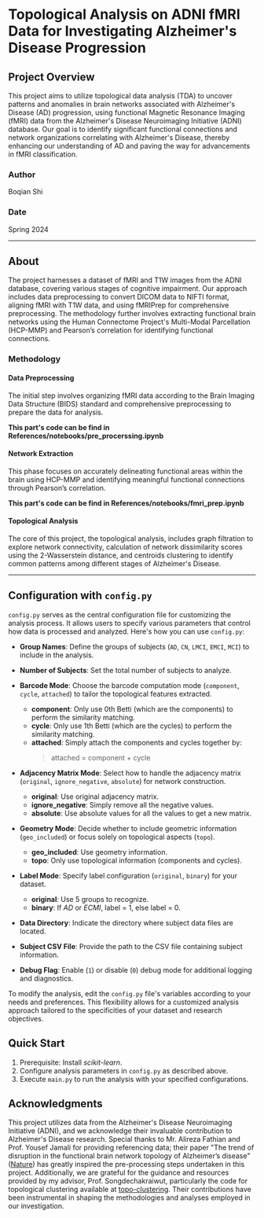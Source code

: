 # Topological Analysis on ADNI fMRI Data for Investigating Alzheimer's Disease Progression

## Project Overview

This project aims to utilize topological data analysis (TDA) to uncover patterns and anomalies in brain networks associated with Alzheimer's Disease (AD) progression, using functional Magnetic Resonance Imaging (fMRI) data from the Alzheimer's Disease Neuroimaging Initiative (ADNI) database. Our goal is to identify significant functional connections and network organizations correlating with Alzheimer's Disease, thereby enhancing our understanding of AD and paving the way for advancements in fMRI classification.

### Author

Boqian Shi

### Date

Spring 2024

---

## About

The project harnesses a dataset of fMRI and T1W images from the ADNI database, covering various stages of cognitive impairment. Our approach includes data preprocessing to convert DICOM data to NIFTI format, aligning fMRI with T1W data, and using fMRIPrep for comprehensive preprocessing. The methodology further involves extracting functional brain networks using the Human Connectome Project's Multi-Modal Parcellation (HCP-MMP) and Pearson’s correlation for identifying functional connections.

### Methodology

#### Data Preprocessing

The initial step involves organizing fMRI data according to the Brain Imaging Data Structure (BIDS) standard and comprehensive preprocessing to prepare the data for analysis.

**This part's code can be find in References/notebooks/pre_procerssing.ipynb**

#### Network Extraction

This phase focuses on accurately delineating functional areas within the brain using HCP-MMP and identifying meaningful functional connections through Pearson’s correlation.

**This part's code can be find in References/notebooks/fmri_prep.ipynb**

#### Topological Analysis

The core of this project, the topological analysis, includes graph filtration to explore network connectivity, calculation of network dissimilarity scores using the 2-Wasserstein distance, and centroids clustering to identify common patterns among different stages of Alzheimer's Disease.

---

## Configuration with `config.py`

`config.py` serves as the central configuration file for customizing the analysis process. It allows users to specify various parameters that control how data is processed and analyzed. Here's how you can use `config.py`:

- **Group Names**: Define the groups of subjects (`AD`, `CN`, `LMCI`, `EMCI`, `MCI`) to include in the analysis.

- **Number of Subjects**: Set the total number of subjects to analyze.

- **Barcode Mode**: Choose the barcode computation mode (`component`, `cycle`, `attached`) to tailor the topological features extracted.
    - **component**: Only use 0th Betti (which are the components) to perform the similarity matching.
    - **cycle**: Only use 1th Betti (which are the cycles) to perform the similarity matching.
    - **attached**: Simply attach the components and cycles together by:
        > attached = component + cycle

- **Adjacency Matrix Mode**: Select how to handle the adjacency matrix (`original`, `ignore_negative`, `absolute`) for network construction.
    - **original**: Use original adjacency matrix.
    - **ignore_negative**: Simply remove all the negative values.
    - **absolute**: Use absolute values for all the values to get a new matrix.

- **Geometry Mode**: Decide whether to include geometric information (`geo_included`) or focus solely on topological aspects (`topo`).
    - **geo_included**: Use geometry information.
    - **topo**: Only use topological information (components and cycles).

- **Label Mode**: Specify label configuration (`original`, `binary`) for your dataset.
    - **original**: Use 5 groups to recognize.
    - **binary**: If *AD* or *ECMI*, label = 1, else label = 0.

- **Data Directory**: Indicate the directory where subject data files are located.

- **Subject CSV File**: Provide the path to the CSV file containing subject information.

- **Debug Flag**: Enable (`1`) or disable (`0`) debug mode for additional logging and diagnostics.

To modify the analysis, edit the `config.py` file's variables according to your needs and preferences. This flexibility allows for a customized analysis approach tailored to the specificities of your dataset and research objectives.

## Quick Start

1. Prerequisite: Install _scikit-learn_.
2. Configure analysis parameters in `config.py` as described above.
3. Execute `main.py` to run the analysis with your specified configurations.

## Acknowledgments

This project utilizes data from the Alzheimer's Disease Neuroimaging Initiative (ADNI), and we acknowledge their invaluable contribution to Alzheimer's Disease research. Special thanks to Mr. Alireza Fathian and Prof. Yousef Jamali for providing referencing data; their paper "The trend of disruption in the functional brain network topology of Alzheimer’s disease" ([Nature](https://www.nature.com/articles/s41598-022-18987-y)) has greatly inspired the pre-processing steps undertaken in this project. Additionally, we are grateful for the guidance and resources provided by my advisor, Prof. Songdechakraiwut, particularly the code for topological clustering available at [topo-clustering](https://github.com/topolearn/topo-clustering). Their contributions have been instrumental in shaping the methodologies and analyses employed in our investigation.
